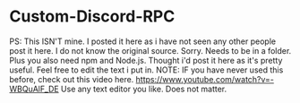 # Custom-Discord-RPC
PS: This ISN'T mine. I posted it here as i have not seen any other people post it here. I do not know the original source. Sorry.
Needs to be in a folder. Plus you also need npm and Node.js.
Thought i'd post it here as it's pretty useful. Feel free to edit the text i put in. NOTE: IF you have never used this before, check out this video here.  https://www.youtube.com/watch?v=-WBQuAlF_DE
Use any text editor you like. Does not matter.
